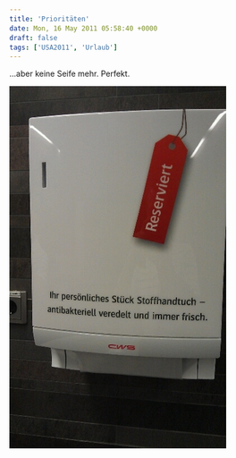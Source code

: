 ```yaml
---
title: 'Prioritäten'
date: Mon, 16 May 2011 05:58:40 +0000
draft: false
tags: ['USA2011', 'Urlaub']
---
```


...aber keine Seife mehr. Perfekt.

![-605387042](/urlaub11to15-images/11/605387042-scaled500.jpg?w=179)